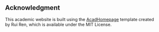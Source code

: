 
## Acknowledgment
This academic website is built using the [AcadHomepage](https://github.com/RayeRen/acad-homepage.github.io) template created by Rui Ren, which is available under the MIT License.